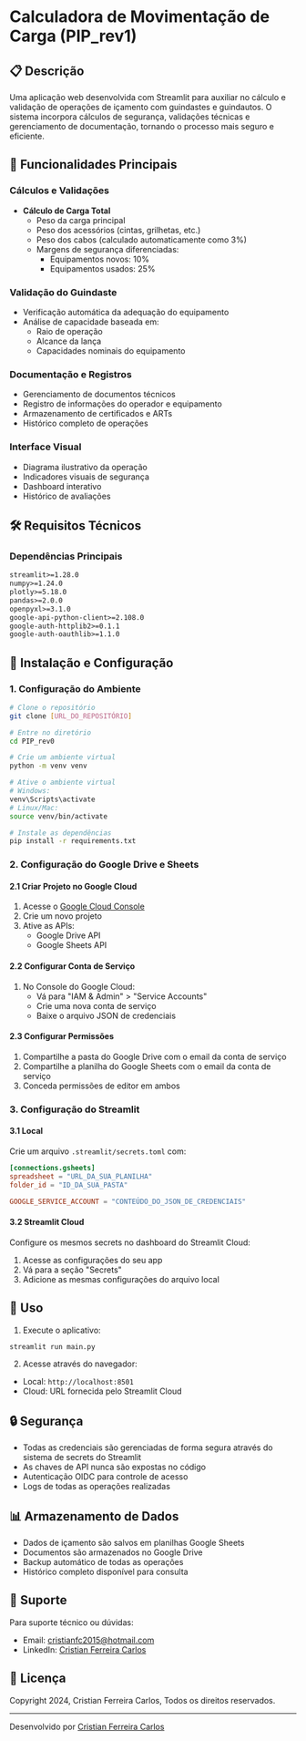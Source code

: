 # Calculadora de Movimentação de Carga (PIP_rev1)

## 📋 Descrição
Uma aplicação web desenvolvida com Streamlit para auxiliar no cálculo e validação de operações de içamento com guindastes e guindautos. O sistema incorpora cálculos de segurança, validações técnicas e gerenciamento de documentação, tornando o processo mais seguro e eficiente.

## 🌟 Funcionalidades Principais

### Cálculos e Validações
- **Cálculo de Carga Total**
  - Peso da carga principal
  - Peso dos acessórios (cintas, grilhetas, etc.)
  - Peso dos cabos (calculado automaticamente como 3%)
  - Margens de segurança diferenciadas:
    - Equipamentos novos: 10%
    - Equipamentos usados: 25%

### Validação do Guindaste
- Verificação automática da adequação do equipamento
- Análise de capacidade baseada em:
  - Raio de operação
  - Alcance da lança
  - Capacidades nominais do equipamento

### Documentação e Registros
- Gerenciamento de documentos técnicos
- Registro de informações do operador e equipamento
- Armazenamento de certificados e ARTs
- Histórico completo de operações

### Interface Visual
- Diagrama ilustrativo da operação
- Indicadores visuais de segurança
- Dashboard interativo
- Histórico de avaliações

## 🛠️ Requisitos Técnicos

### Dependências Principais
```txt
streamlit>=1.28.0
numpy>=1.24.0
plotly>=5.18.0
pandas>=2.0.0
openpyxl>=3.1.0
google-api-python-client>=2.108.0
google-auth-httplib2>=0.1.1
google-auth-oauthlib>=1.1.0
```

## 🚀 Instalação e Configuração

### 1. Configuração do Ambiente
```bash
# Clone o repositório
git clone [URL_DO_REPOSITÓRIO]

# Entre no diretório
cd PIP_rev0

# Crie um ambiente virtual
python -m venv venv

# Ative o ambiente virtual
# Windows:
venv\Scripts\activate
# Linux/Mac:
source venv/bin/activate

# Instale as dependências
pip install -r requirements.txt
```

### 2. Configuração do Google Drive e Sheets

#### 2.1 Criar Projeto no Google Cloud
1. Acesse o [Google Cloud Console](https://console.cloud.google.com)
2. Crie um novo projeto
3. Ative as APIs:
   - Google Drive API
   - Google Sheets API

#### 2.2 Configurar Conta de Serviço
1. No Console do Google Cloud:
   - Vá para "IAM & Admin" > "Service Accounts"
   - Crie uma nova conta de serviço
   - Baixe o arquivo JSON de credenciais

#### 2.3 Configurar Permissões
1. Compartilhe a pasta do Google Drive com o email da conta de serviço
2. Compartilhe a planilha do Google Sheets com o email da conta de serviço
3. Conceda permissões de editor em ambos

### 3. Configuração do Streamlit

#### 3.1 Local
Crie um arquivo `.streamlit/secrets.toml` com:
```toml
[connections.gsheets]
spreadsheet = "URL_DA_SUA_PLANILHA"
folder_id = "ID_DA_SUA_PASTA"

GOOGLE_SERVICE_ACCOUNT = "CONTEÚDO_DO_JSON_DE_CREDENCIAIS"
```

#### 3.2 Streamlit Cloud
Configure os mesmos secrets no dashboard do Streamlit Cloud:
1. Acesse as configurações do seu app
2. Vá para a seção "Secrets"
3. Adicione as mesmas configurações do arquivo local

## 🚦 Uso

1. Execute o aplicativo:
```bash
streamlit run main.py
```

2. Acesse através do navegador:
- Local: `http://localhost:8501`
- Cloud: URL fornecida pelo Streamlit Cloud

## 🔒 Segurança

- Todas as credenciais são gerenciadas de forma segura através do sistema de secrets do Streamlit
- As chaves de API nunca são expostas no código
- Autenticação OIDC para controle de acesso
- Logs de todas as operações realizadas

## 📊 Armazenamento de Dados

- Dados de içamento são salvos em planilhas Google Sheets
- Documentos são armazenados no Google Drive
- Backup automático de todas as operações
- Histórico completo disponível para consulta

## 👥 Suporte

Para suporte técnico ou dúvidas:
- Email: cristianfc2015@hotmail.com
- LinkedIn: [Cristian Ferreira Carlos](https://www.linkedin.com/in/cristian-ferreira-carlos-256b19161/)

## 📝 Licença

Copyright 2024, Cristian Ferreira Carlos, Todos os direitos reservados.

---

Desenvolvido por [Cristian Ferreira Carlos](https://www.linkedin.com/in/cristian-ferreira-carlos-256b19161/)
